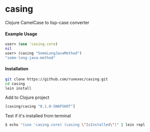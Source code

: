 casing
======

Clojure CamelCase to lisp-case converter


#### Example Usage ####
```clojure
user> (use 'casing.core)
nil
user> (casing "SomeLongJavaMethod")
"some-long-java-method"
```

#### Installation ####

```bash
git clone https://github.com/runexec/casing.git
cd casing
lein install
```
Add to Clojure project
```clojure
[casing/casing "0.1.0-SNAPSHOT"]
```

Test if it's installed from terminal
```bash
$ echo "(use 'casing.core) (casing \"IsInstalled\")" | lein repl
```